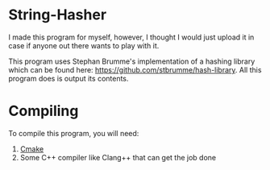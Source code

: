 # String-Hasher
I made this program for myself, however, I thought I would just upload it in case if anyone out there wants to play with it. 

This program uses Stephan Brumme's implementation of a hashing library which can be found here: https://github.com/stbrumme/hash-library. All this program does is output its contents. 

# Compiling
To compile this program, you will need:
1. [Cmake](https://cmake.org/ "CMake's homepage")
2. Some C++ compiler like Clang++ that can get the job done
